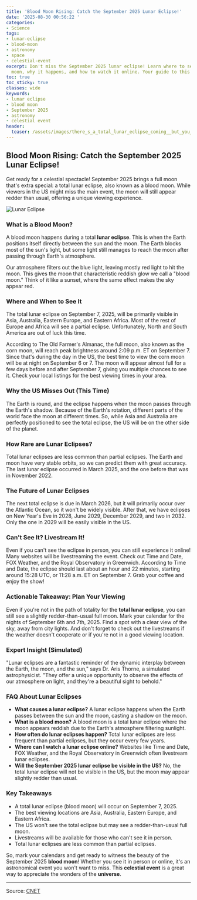 ```yaml
---
title: 'Blood Moon Rising: Catch the September 2025 Lunar Eclipse!'
date: '2025-08-30 00:56:22 '
categories:
- Science
tags:
- lunar-eclipse
- blood-moon
- astronomy
- space
- celestial-event
excerpt: Don't miss the September 2025 lunar eclipse! Learn where to see this blood
  moon, why it happens, and how to watch it online. Your guide to this celestial event.
toc: true
toc_sticky: true
classes: wide
keywords:
- lunar eclipse
- blood moon
- September 2025
- astronomy
- celestial event
header:
  teaser: /assets/images/there_s_a_total_lunar_eclipse_coming__but_you_migh_20250830005622.jpg
---
```


## Blood Moon Rising: Catch the September 2025 Lunar Eclipse!

Get ready for a celestial spectacle! September 2025 brings a full moon that's extra special: a total lunar eclipse, also known as a blood moon. While viewers in the US might miss the main event, the moon will still appear redder than usual, offering a unique viewing experience.

![Lunar Eclipse](https://www.cnet.com/a/img/resize/83fb484f805c219f1e5b68889b168b3731aeca74/hub/2022/05/16/66ea0cf7-916e-4ac2-bd95-6500f212d6a2/lunar-eclipse-27-july-2018-pillars.jpg?auto=webp&fit=crop&height=614&width=1092)

### What is a Blood Moon?

A blood moon happens during a total **lunar eclipse**. This is when the Earth positions itself directly between the sun and the moon. The Earth blocks most of the sun's light, but some light still manages to reach the moon after passing through Earth's atmosphere.

Our atmosphere filters out the blue light, leaving mostly red light to hit the moon. This gives the moon that characteristic reddish glow we call a "blood moon." Think of it like a sunset, where the same effect makes the sky appear red.

### Where and When to See It

The total lunar eclipse on September 7, 2025, will be primarily visible in Asia, Australia, Eastern Europe, and Eastern Africa. Most of the rest of Europe and Africa will see a partial eclipse. Unfortunately, North and South America are out of luck this time.

According to The Old Farmer's Almanac, the full moon, also known as the corn moon, will reach peak brightness around 2:09 p.m. ET on September 7. Since that's during the day in the US, the best time to view the corn moon will be at night on September 6 or 7. The moon will appear almost full for a few days before and after September 7, giving you multiple chances to see it. Check your local listings for the best viewing times in your area.

### Why the US Misses Out (This Time)

The Earth is round, and the eclipse happens when the moon passes through the Earth's shadow. Because of the Earth's rotation, different parts of the world face the moon at different times. So, while Asia and Australia are perfectly positioned to see the total eclipse, the US will be on the other side of the planet.

### How Rare are Lunar Eclipses?

Total lunar eclipses are less common than partial eclipses. The Earth and moon have very stable orbits, so we can predict them with great accuracy. The last lunar eclipse occurred in March 2025, and the one before that was in November 2022.

### The Future of Lunar Eclipses

The next total eclipse is due in March 2026, but it will primarily occur over the Atlantic Ocean, so it won't be widely visible. After that, we have eclipses on New Year's Eve in 2028, June 2029, December 2029, and two in 2032. Only the one in 2029 will be easily visible in the US.

### Can't See It? Livestream It!

Even if you can't see the eclipse in person, you can still experience it online! Many websites will be livestreaming the event. Check out Time and Date, FOX Weather, and the Royal Observatory in Greenwich. According to Time and Date, the eclipse should last about an hour and 22 minutes, starting around 15:28 UTC, or 11:28 a.m. ET on September 7. Grab your coffee and enjoy the show!

### Actionable Takeaway: Plan Your Viewing

Even if you're not in the path of totality for the **total lunar eclipse**, you can still see a slightly redder-than-usual full moon. Mark your calendar for the nights of September 6th and 7th, 2025. Find a spot with a clear view of the sky, away from city lights. And don't forget to check out the livestreams if the weather doesn't cooperate or if you're not in a good viewing location.

### Expert Insight (Simulated)

"Lunar eclipses are a fantastic reminder of the dynamic interplay between the Earth, the moon, and the sun," says Dr. Aris Thorne, a simulated astrophysicist. "They offer a unique opportunity to observe the effects of our atmosphere on light, and they're a beautiful sight to behold."

### FAQ About Lunar Eclipses

*   **What causes a lunar eclipse?** A lunar eclipse happens when the Earth passes between the sun and the moon, casting a shadow on the moon.
*   **What is a blood moon?** A blood moon is a total lunar eclipse where the moon appears reddish due to the Earth's atmosphere filtering sunlight.
*   **How often do lunar eclipses happen?** Total lunar eclipses are less frequent than partial eclipses, but they occur every few years.
*   **Where can I watch a lunar eclipse online?** Websites like Time and Date, FOX Weather, and the Royal Observatory in Greenwich often livestream lunar eclipses.
*   **Will the September 2025 lunar eclipse be visible in the US?** No, the total lunar eclipse will not be visible in the US, but the moon may appear slightly redder than usual.

### Key Takeaways

*   A total lunar eclipse (blood moon) will occur on September 7, 2025.
*   The best viewing locations are Asia, Australia, Eastern Europe, and Eastern Africa.
*   The US won't see the total eclipse but may see a redder-than-usual full moon.
*   Livestreams will be available for those who can't see it in person.
*   Total lunar eclipses are less common than partial eclipses.

So, mark your calendars and get ready to witness the beauty of the September 2025 **blood moon**! Whether you see it in person or online, it's an astronomical event you won't want to miss. This **celestial event** is a great way to appreciate the wonders of the **universe**.

---

Source: [CNET](https://www.cnet.com/science/space/theres-a-lunar-eclipse-coming-but-you-might-not-be-able-to-see-it/#ftag=CAD590a51e)